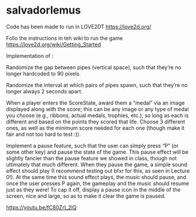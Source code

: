 # salvadorlemus

Code has been made to run in LOVE2DT https://love2d.org/

Follo the instructions in teh wiki to run the game https://love2d.org/wiki/Getting_Started

Implementation of :

Randomize the gap between pipes (vertical space), such that they’re no longer hardcoded to 90 pixels.

Randomize the interval at which pairs of pipes spawn, such that they’re no longer always 2 seconds apart.

When a player enters the ScoreState, award them a “medal” via an image displayed along with the score; this can be any image or any type of medal you choose (e.g., ribbons, actual medals, trophies, etc.), so long as each is different and based on the points they scored that life. Choose 3 different ones, as well as the minimum score needed for each one (though make it fair and not too hard to test :)).

Implement a pause feature, such that the user can simply press “P” (or some other key) and pause the state of the game. This pause effect will be slightly fancier than the pause feature we showed in class, though not ultimately that much different. When they pause the game, a simple sound effect should play (I recommend testing out bfxr for this, as seen in Lecture 0!). At the same time this sound effect plays, the music should pause, and once the user presses P again, the gameplay and the music should resume just as they were! To cap it off, display a pause icon in the middle of the screen, nice and large, so as to make it clear the game is paused.

https://youtu.be/fC80ZrI_2lQ


